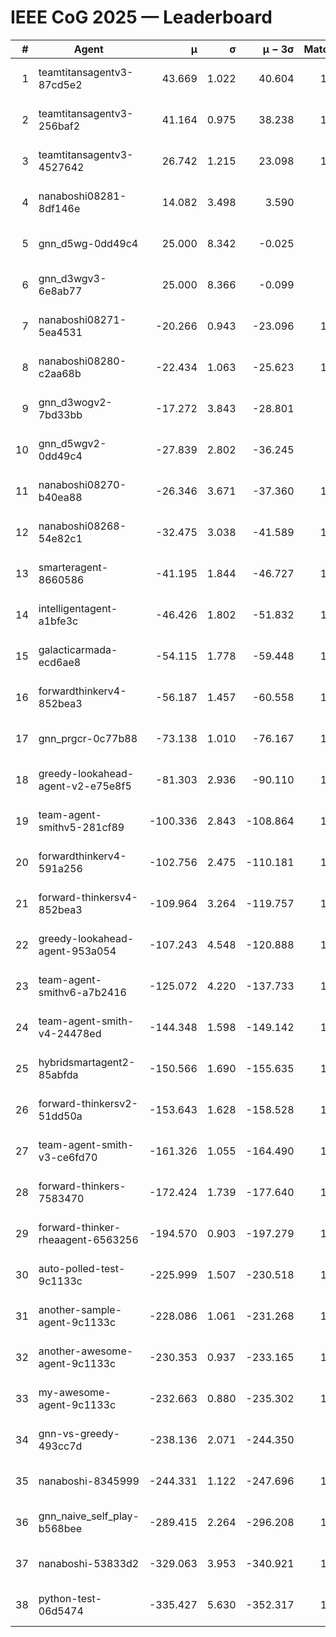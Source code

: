 # IEEE CoG 2025 — Leaderboard

| # | Agent | μ | σ | μ − 3σ | Matches | Updated |
|---:|---|---:|---:|---:|---:|---|
| 1 | teamtitansagentv3-87cd5e2 | 43.669 | 1.022 | 40.604 | 1320 | 2025-08-28 21:35 |
| 2 | teamtitansagentv3-256baf2 | 41.164 | 0.975 | 38.238 | 1280 | 2025-08-28 21:35 |
| 3 | teamtitansagentv3-4527642 | 26.742 | 1.215 | 23.098 | 1300 | 2025-08-28 21:35 |
| 4 | nanaboshi08281-8df146e | 14.082 | 3.498 | 3.590 | 50 | 2025-08-28 21:35 |
| 5 | gnn_d5wg-0dd49c4 | 25.000 | 8.342 | -0.025 | 20 | 2025-08-28 21:35 |
| 6 | gnn_d3wgv3-6e8ab77 | 25.000 | 8.366 | -0.099 | 80 | 2025-08-28 21:35 |
| 7 | nanaboshi08271-5ea4531 | -20.266 | 0.943 | -23.096 | 1740 | 2025-08-28 21:35 |
| 8 | nanaboshi08280-c2aa68b | -22.434 | 1.063 | -25.623 | 1300 | 2025-08-28 21:35 |
| 9 | gnn_d3wogv2-7bd33bb | -17.272 | 3.843 | -28.801 | 68 | 2025-08-28 21:35 |
| 10 | gnn_d5wgv2-0dd49c4 | -27.839 | 2.802 | -36.245 | 60 | 2025-08-28 21:35 |
| 11 | nanaboshi08270-b40ea88 | -26.346 | 3.671 | -37.360 | 1340 | 2025-08-28 21:35 |
| 12 | nanaboshi08268-54e82c1 | -32.475 | 3.038 | -41.589 | 1100 | 2025-08-28 21:35 |
| 13 | smarteragent-8660586 | -41.195 | 1.844 | -46.727 | 1198 | 2025-08-28 21:35 |
| 14 | intelligentagent-a1bfe3c | -46.426 | 1.802 | -51.832 | 1171 | 2025-08-28 21:35 |
| 15 | galacticarmada-ecd6ae8 | -54.115 | 1.778 | -59.448 | 1260 | 2025-08-28 21:35 |
| 16 | forwardthinkerv4-852bea3 | -56.187 | 1.457 | -60.558 | 1060 | 2025-08-28 21:35 |
| 17 | gnn_prgcr-0c77b88 | -73.138 | 1.010 | -76.167 | 1210 | 2025-08-28 21:35 |
| 18 | greedy-lookahead-agent-v2-e75e8f5 | -81.303 | 2.936 | -90.110 | 1410 | 2025-08-28 21:35 |
| 19 | team-agent-smithv5-281cf89 | -100.336 | 2.843 | -108.864 | 1080 | 2025-08-28 21:35 |
| 20 | forwardthinkerv4-591a256 | -102.756 | 2.475 | -110.181 | 1319 | 2025-08-28 21:35 |
| 21 | forward-thinkersv4-852bea3 | -109.964 | 3.264 | -119.757 | 1049 | 2025-08-28 21:35 |
| 22 | greedy-lookahead-agent-953a054 | -107.243 | 4.548 | -120.888 | 1420 | 2025-08-28 21:35 |
| 23 | team-agent-smithv6-a7b2416 | -125.072 | 4.220 | -137.733 | 1380 | 2025-08-28 21:35 |
| 24 | team-agent-smith-v4-24478ed | -144.348 | 1.598 | -149.142 | 1258 | 2025-08-28 21:35 |
| 25 | hybridsmartagent2-85abfda | -150.566 | 1.690 | -155.635 | 1117 | 2025-08-28 21:35 |
| 26 | forward-thinkersv2-51dd50a | -153.643 | 1.628 | -158.528 | 1310 | 2025-08-28 21:35 |
| 27 | team-agent-smith-v3-ce6fd70 | -161.326 | 1.055 | -164.490 | 1518 | 2025-08-28 21:35 |
| 28 | forward-thinkers-7583470 | -172.424 | 1.739 | -177.640 | 1060 | 2025-08-28 21:35 |
| 29 | forward-thinker-rheaagent-6563256 | -194.570 | 0.903 | -197.279 | 1250 | 2025-08-28 21:35 |
| 30 | auto-polled-test-9c1133c | -225.999 | 1.507 | -230.518 | 1320 | 2025-08-28 21:35 |
| 31 | another-sample-agent-9c1133c | -228.086 | 1.061 | -231.268 | 1520 | 2025-08-28 21:35 |
| 32 | another-awesome-agent-9c1133c | -230.353 | 0.937 | -233.165 | 1120 | 2025-08-28 21:35 |
| 33 | my-awesome-agent-9c1133c | -232.663 | 0.880 | -235.302 | 1300 | 2025-08-28 21:35 |
| 34 | gnn-vs-greedy-493cc7d | -238.136 | 2.071 | -244.350 | 920 | 2025-08-28 21:35 |
| 35 | nanaboshi-8345999 | -244.331 | 1.122 | -247.696 | 1000 | 2025-08-28 21:35 |
| 36 | gnn_naive_self_play-b568bee | -289.415 | 2.264 | -296.208 | 1120 | 2025-08-28 21:35 |
| 37 | nanaboshi-53833d2 | -329.063 | 3.953 | -340.921 | 1200 | 2025-08-28 21:35 |
| 38 | python-test-06d5474 | -335.427 | 5.630 | -352.317 | 1210 | 2025-08-28 21:35 |
